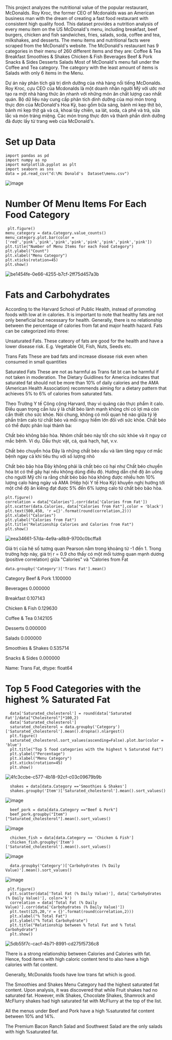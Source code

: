 This project analyzes the nutritional value of the popular restaurant, McDonalds. Roy Kroc, the former CEO of Mcdonalds was an American business man with the dream of creating a fast food restaurant with consistent high quality food. This dataset provides a nutrition analysis of every menu item on the US McDonald's menu, including breakfast, beef burgers, chicken and fish sandwiches, fries, salads, soda, coffee and tea, milkshakes, and desserts. The menu items and nutritional facts were scraped from the McDonald's website.
The McDonald's restaurant has 9 categories in their menu of 260 different items and they are:
Coffee & Tea Breakfast Smoothies & Shakes Chicken & Fish Beverages Beef & Pork Snacks & Sides Desserts Salads Most of McDonald's menu fall under the Coffee and Tea category. The category with the least amount of items is Salads with only 6 items in the Menu.

Dự án này phân tích giá trị dinh dưỡng của nhà hàng nổi tiếng McDonalds. Roy Kroc, cựu CEO của Mcdonalds là một doanh nhân người Mỹ với ước mơ tạo ra một nhà hàng thức ăn nhanh với những món ăn chất lượng cao nhất quán. Bộ dữ liệu này cung cấp phân tích dinh dưỡng của mọi món trong thực đơn của McDonald's Hoa Kỳ, bao gồm bữa sáng, bánh mì kẹp thịt bò, bánh mì kẹp thịt gà và cá, khoai tây chiên, sa lát, soda, cà phê và trà, sữa lắc và món tráng miệng. Các món trong thực đơn và thành phần dinh dưỡng đã được lấy từ trang web của McDonald's.
# Set up Data
    import pandas as pd
    import numpy as np
    import matplotlib.pyplot as plt
    import seaborn as sns
    data = pd.read_csv("d:\Mc Donald's  Dataset\menu.csv")
![image](https://github.com/IamQuangg/Nutritionalfacts/assets/128073066/2af8b22f-1f22-4082-b3ab-cda76245f618)
# Number Of Menu Items For Each Food Category
     plt.figure()
    menu_category = data.Category.value_counts()
    menu_category.plot.bar(color = ['red','pink','pink','pink','pink','pink','pink','pink','pink'])
    plt.title("Number of Menu Items for each Food Category")
    plt.ylabel("Count")
    plt.xlabel("Menu Category")
    plt.xticks(rotation=45)
    plt.show()
![be1454fe-0e66-4255-b7cf-2ff75d457a3b](https://github.com/IamQuangg/Nutritionalfacts/assets/128073066/cb515f2f-d8bd-4b7f-9c37-04d78bc51fa6)
# Fats and Carbohydrates
According to the Harvard School of Public Health, instead of promoting foods with low at in calories. It is important to note that healthy fats are not only beneficial but necessary for health. Generally, there is no relationship between the percentage of calories from fat and major health hazard. Fats can be categorized into three:

Unsaturated Fats. These cateory of fats are good for the health and have a lower disease risk. E.g. Vegetable Oil, Fish, Nuts, Seeds etc.

Trans Fats These are bad fats and increase disease risk even when consumed in small quantities

Saturated Fats These are not as harmful as Trans fat bt can be harmful if not taken in moderation. The Dietary Guidlines for America indicates that saturated fat should not be more than 10% of daily calories and the AMA (American Health Association) recommends aiming for a dietary pattern that achieves 5% to 6% of calories from saturated fats.

Theo Trường Y tế Công cộng Harvard, thay vì quảng cáo thực phẩm ít calo. Điều quan trọng cần lưu ý là chất béo lành mạnh không chỉ có lợi mà còn cần thiết cho sức khỏe. Nói chung, không có mối quan hệ nào giữa tỷ lệ phần trăm calo từ chất béo và mối nguy hiểm lớn đối với sức khỏe. Chất béo có thể được phân loại thành ba:

Chất béo không bão hòa. Nhóm chất béo này tốt cho sức khỏe và ít nguy cơ mắc bệnh. Ví dụ. Dầu thực vật, cá, quả hạch, hạt, v.v.

Chất béo chuyển hóa Đây là những chất béo xấu và làm tăng nguy cơ mắc bệnh ngay cả khi tiêu thụ với số lượng nhỏ

Chất béo bão hòa Đây không phải là chất béo có hại như Chất béo chuyển hóa bt có thể gây hại nếu không dùng điều độ. Hướng dẫn chế độ ăn uống cho người Mỹ chỉ ra rằng chất béo bão hòa không được nhiều hơn 10% lượng calo hàng ngày và AMA (Hiệp hội Y tế Hoa Kỳ) khuyến nghị hướng tới một chế độ ăn kiêng đạt được 5% đến 6% lượng calo từ chất béo bão hòa.

    plt.figure()
    correlation = data["Calories"].corr(data['Calories from Fat'])
    plt.scatter(data.Calories, data["Calories from Fat"],color = 'black')
    plt.text(500,450, 'r ={}'.format(round(correlation,2)))
    plt.xlabel("Calories")
    plt.ylabel("Calories from Fat")
    plt.title("Relationship Calories and Calories from Fat")
    plt.show()
 ![eea34661-57da-4e9a-a8b9-9700c0bcffa8](https://github.com/IamQuangg/Nutritionalfacts/assets/128073066/92509dd0-6603-4a0c-a06c-2c183b703ba0)

Giá trị của hệ số tương quan Pearson nằm trong khoảng từ -1 đến 1. Trong trường hợp này, giá trị r = 0.9 cho thấy có một mối tương quan mạnh dương (positive correlation) giữa "Calories" và "Calories from Fat

    data.groupby('Category')['Trans Fat'].mean() 
 Category
Beef & Pork           1.100000

Beverages             0.000000

Breakfast             0.107143

Chicken & Fish        0.129630

Coffee & Tea          0.142105

Desserts              0.000000

Salads                0.000000

Smoothies & Shakes    0.535714

Snacks & Sides        0.000000

Name: Trans Fat, dtype: float64

# Top 5 Food Categories with the highest % Saturated Fat
      data['Saturated_cholesterol'] = round(data['Saturated Fat']/data["Cholesterol"]*100,2)
      data['Saturated_cholesterol']
      saturated_cholesterol = data.groupby('Category')['Saturated_cholesterol'].mean().dropna().nlargest()
      plt.figure()
      saturated_cholesterol.sort_values(ascending=False).plot.bar(color = 'blue')
      plt.title("Top 5 food categories with the highest % Saturated Fat")
      plt.ylabel("Percentage")
      plt.xlabel("Menu Category")
      plt.xticks(rotation=45)
      plt.show()
![4fc3ccbe-c577-4b18-92cf-c03c09679b9b](https://github.com/IamQuangg/Nutritionalfacts/assets/128073066/058b7ee3-118e-471a-9d2f-5226d12a335c)

      shakes = data[data.Category =='Smoothies & Shakes']
      shakes.groupby('Item')['Saturated_cholesterol'].mean().sort_values()
![image](https://github.com/IamQuangg/Nutritionalfacts/assets/128073066/25161232-9b58-49e7-b590-2ddfb2499581)

      beef_pork = data[data.Category =="Beef & Pork"]
      beef_pork.groupby("Item")["Saturated_cholesterol"].mean().sort_values()
 ![image](https://github.com/IamQuangg/Nutritionalfacts/assets/128073066/0760c361-aefd-4691-8079-13b3758f636e)

      chicken_fish = data[data.Category == 'Chicken & Fish']
      chicken_fish.groupby('Item')['Saturated_cholesterol'].mean().sort_values()
 ![image](https://github.com/IamQuangg/Nutritionalfacts/assets/128073066/6ff67823-ab21-4e21-af22-c93a194f9fe3)

      data.groupby('Category')['Carbohydrates (% Daily Value)'].mean().sort_values()
 ![image](https://github.com/IamQuangg/Nutritionalfacts/assets/128073066/062d125e-2531-4521-bb17-20e40bd1535d)
     
     plt.figure()
      plt.scatter(data['Total Fat (% Daily Value)'], data['Carbohydrates (% Daily Value)'], color='k')
      correlation = data['Total Fat (% Daily Value)'].corr(data['Carbohydrates (% Daily Value)'])
      plt.text(125,20,'r = {}'.format(round(correlation,2)))
      plt.xlabel("% Total Fat")
      plt.ylabel("% Total Carbohydrate")
      plt.title("Relationship between % Total Fat and % Total Carbohydrate")
      plt.show()
![5db55f7c-cacf-4b71-8991-cd275f5736c8](https://github.com/IamQuangg/Nutritionalfacts/assets/128073066/2acba6f8-6262-4902-b00d-98f1f72b1180) 

There is a strong relationship between Calories and Calories with fat. Hence, food items with high caloric content tend to also have a high calories with fat content.

Generally, McDonalds foods have low trans fat which is good.

The Smoothies and Shakes Menu Category had the highest saturated fat content. Upon analysis, it was discovered that while Fruit shakes had no saturated fat. However, milk Shakes, Chocolate Shakes, Shamrock and McFlurry shakes had high saturated fat with McFlurry at the top of the list.

All the menus under Beef and Pork have a high %saturated fat content between 10% and 14%.

The Premium Bacon Ranch Salad and Southwest Salad are the only salads with high %saturated fat.
